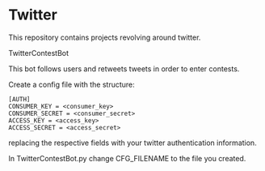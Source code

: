 # Twitter

This repository contains projects revolving around twitter.

TwitterContestBot

  This bot follows users and retweets tweets in order to enter contests.
  
  Create a config file with the structure:
  
    [AUTH]
    CONSUMER_KEY = <consumer_key>
    CONSUMER_SECRET = <consumer_secret>
    ACCESS_KEY = <access_key>
    ACCESS_SECRET = <access_secret>
  
  replacing the respective fields with your twitter authentication information.
  
  In TwitterContestBot.py change CFG_FILENAME to the file you created.
